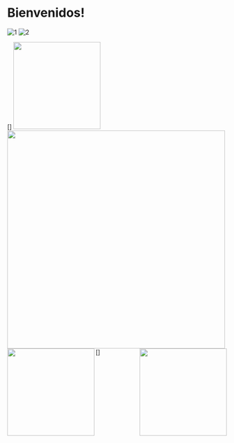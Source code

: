 # Bienvenidos!

![1](https://user-images.githubusercontent.com/81307858/113519935-94731800-955d-11eb-8d60-9f318b1d8c40.png)
![2](https://user-images.githubusercontent.com/81307858/113519938-98069f00-955d-11eb-859b-e11ea3504012.png)

[<img align="left" width="500px" src="https://user-images.githubusercontent.com/81307858/113522615-0eac9800-9570-11eb-8bfe-1589f330bf00.png" />]
[<img align="righ" width="200px" src="https://user-images.githubusercontent.com/81307858/113522634-43205400-9570-11eb-9368-ca2792c873ed.png" />][Descargar]

[Descargar]: https://drive.google.com/drive/u/1/folders/14gaAcVQQJE1JtKCbYrey1wCUWexvY9nC


[<img align="left" width="200px" src="" />]
[<img align="right" width="200px" src="" />][Website]

[Website]: https://scs4hwkacnb.typeform.com/to/SDqPkxpG

